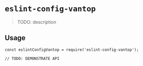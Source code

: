 # `eslint-config-vantop`

> TODO: description

## Usage

```
const eslintConfigVantop = require('eslint-config-vantop');

// TODO: DEMONSTRATE API
```
